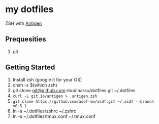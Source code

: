 # my dotfiles
ZSH with [Antigen](https://github.com/zsh-users/antigen)

## Prequesities
1. git

## Getting Started

1. Install zsh (google it for your OS)
2. chsh -s $(which zsh)
1. git clone git@github.com:rbudiharso/dotfiles.git ~/.dotfiles
3. `curl -L git.io/antigen > .antigen.zsh`
4. `git clone https://github.com/asdf-vm/asdf.git ~/.asdf --branch v0.5.1`
5. ln -s ~/.dotfiles/zshrc ~/.zshrc
6. ln -s ~/.dotfiles/tmux.conf ~/.tmux.conf
